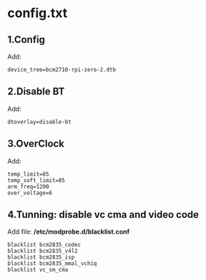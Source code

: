 

# config.txt

## 1.Config

Add:

```
device_tree=bcm2710-rpi-zero-2.dtb
```

## 2.Disable BT

Add:

```
dtoverlay=disable-bt
```

## 3.OverClock

Add:

```
temp_limit=85
temp_soft_limit=85
arm_freq=1200
over_voltage=6
```

## 4.Tunning: disable vc cma and video code

Add file: **/etc/modprobe.d/blacklist.conf**

```
blacklist bcm2835_codec
blacklist bcm2835_v4l2
blacklist bcm2835_isp
blacklist bcm2835_mmal_vchiq
blacklist vc_sm_cma
```
